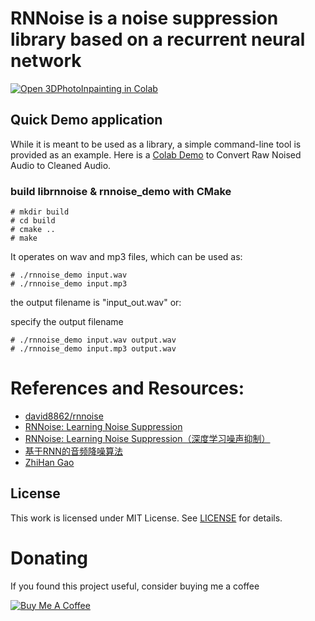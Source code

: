 # RNNoise is a noise suppression library based on a recurrent neural network

[![Open 3DPhotoInpainting in Colab](https://colab.research.google.com/assets/colab-badge.svg)](https://colab.research.google.com/drive/1e880USU8IcZWZlEJYfyeu9DNVGxpNd06)

## Quick Demo application
While it is meant to be used as a library, a simple command-line tool is
provided as an example. Here is a [Colab Demo](https://colab.research.google.com/drive/1e880USU8IcZWZlEJYfyeu9DNVGxpNd06) to Convert Raw Noised Audio to Cleaned Audio. 

### build librnnoise & rnnoise_demo with CMake

```shell
# mkdir build
# cd build
# cmake ..
# make
```

It operates on wav and mp3 files, which can be used as:
```shell
# ./rnnoise_demo input.wav
# ./rnnoise_demo input.mp3
```

the output filename is "input_out.wav"
or:

specify the output filename
```shell
# ./rnnoise_demo input.wav output.wav
# ./rnnoise_demo input.mp3 output.wav
```

# References and Resources:
- [david8862/rnnoise](https://github.com/david8862/rnnoise)
- [RNNoise: Learning Noise Suppression](https://people.xiph.org/~jm/demo/rnnoise/)
- [RNNoise: Learning Noise Suppression（深度学习噪声抑制）](https://blog.csdn.net/dakeboy/article/details/88039977)
- [基于RNN的音频降噪算法](https://cloud.tencent.com/developer/article/1094567)
- [ZhiHan Gao](https://github.com/cpuimage/rnnoise)

## License
This work is licensed under MIT License. See [LICENSE](LICENSE) for details. 

# Donating

If you found this project useful, consider buying me a coffee

<a href="https://img2018.cnblogs.com/blog/824862/201809/824862-20180930223603138-1708589189.png" target="_blank"><img src="https://www.buymeacoffee.com/assets/img/custom_images/black_img.png" alt="Buy Me A Coffee" style="height: auto !important;width: auto !important;" ></a>
